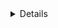 <details>
 # npm create vite@latest     

# npm i apexcharts react-apexcharts axios jwt-decode moment react-hot-toast react-icons @reduxjs/toolkit react-redux react-spinners react-window redux-thunk socket.io-client

# Tailwindcss instllation 

# https://tailwindcss.com/docs/guides/vite

# udemy course

</details>